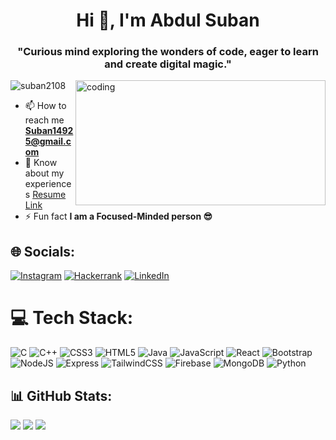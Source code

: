 <h1 align="center">Hi 👋, I'm Abdul Suban</h1>
<h3 align="center">"Curious mind exploring the wonders of code, eager to learn and create digital magic."</h3>
<img align="right" alt="coding" width="400" src="https://i.pinimg.com/originals/81/17/8b/81178b47a8598f0c81c4799f2cdd4057.gif" width="120" height="200">

<p align="left">
  <img src="https://komarev.com/ghpvc/?username=suban2108&label=Profile%20views&color=0e75b6&style=flat" alt="suban2108" />
</p>

- 📫 How to reach me **Suban14925@gmail.com**
- 📄 Know about my experiences <a href='https://drive.google.com/file/d/1K3-p-LCroT84pqeeGYxVTt6oTgqd0cvh/view'> Resume Link</a>
- ⚡ Fun fact **I am a Focused-Minded person 😎**

## 🌐 Socials:
[![Instagram](https://img.shields.io/badge/Instagram-%23E4405F.svg?style=for-the-badge&logo=instagram&logoColor=white)](https://www.instagram.com/suban_2108/?hl=en)
[![Hackerrank](https://img.shields.io/badge/Hackerrank-%23F0F0F0.svg?style=for-the-badge&logo=hackerrank&logoColor=black)](https://www.hackerrank.com/suban14925?hr_r=1)
[![LinkedIn](https://img.shields.io/badge/LinkedIn-%230077B5.svg?style=for-the-badge&logo=linkedin&logoColor=white)](https://www.linkedin.com/in/suban2108/)

# 💻 Tech Stack:
![C](https://img.shields.io/badge/c-%2300599C.svg?style=for-the-badge&logo=c&logoColor=white)
![C++](https://img.shields.io/badge/c++-%2300599C.svg?style=for-the-badge&logo=c%2B%2B&logoColor=white)
![CSS3](https://img.shields.io/badge/css3-%231572B6.svg?style=for-the-badge&logo=css3&logoColor=white)
![HTML5](https://img.shields.io/badge/html5-%23E34F26.svg?style=for-the-badge&logo=html5&logoColor=white)
![Java](https://img.shields.io/badge/java-%23ED8B00.svg?style=for-the-badge&logo=java&logoColor=white)
![JavaScript](https://img.shields.io/badge/javascript-%23323330.svg?style=for-the-badge&logo=javascript&logoColor=%23F7DF1E)
![React](https://img.shields.io/badge/react-%2320232a.svg?style=for-the-badge&logo=react&logoColor=%2361DAFB)
![Bootstrap](https://img.shields.io/badge/bootstrap-%23563D7C.svg?style=for-the-badge&logo=bootstrap&logoColor=white)
![NodeJS](https://img.shields.io/badge/node.js-6DA55F?style=for-the-badge&logo=node.js&logoColor=white)
![Express](https://img.shields.io/badge/express.js-%23404d59.svg?style=for-the-badge&logo=express&logoColor=%2361DAFB)
![TailwindCSS](https://img.shields.io/badge/tailwindcss-%2338B2AC.svg?style=for-the-badge&logo=tailwind-css&logoColor=white)
![Firebase](https://img.shields.io/badge/firebase-%23FFCA28.svg?style=for-the-badge&logo=firebase&logoColor=black)
![MongoDB](https://img.shields.io/badge/MongoDB-%234ea94b.svg?style=for-the-badge&logo=mongodb&logoColor=white)
![Python](https://img.shields.io/badge/python-%2314354C.svg?style=for-the-badge&logo=python&logoColor=white)

## 📊 GitHub Stats:
![](https://github-readme-stats.vercel.app/api/top-langs?username=suban2108&show_icons=true&locale=en&layout=compact)
![](https://github-readme-stats.vercel.app/api?username=suban2108&show_icons=true&locale=en)
![](https://github-readme-streak-stats.herokuapp.com/?user=suban2108)
